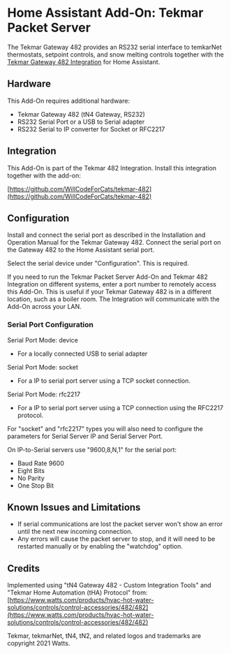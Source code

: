 # Home Assistant Add-On: Tekmar Packet Server

The Tekmar Gateway 482 provides an RS232 serial interface to temkarNet thermostats, setpoint controls, and snow melting controls together with the [Tekmar Gateway 482 Integration](https://github.com/WillCodeForCats/tekmar-482) for Home Assistant.

## Hardware

This Add-On requires additional hardware:

- Tekmar Gateway 482 (tN4 Gateway, RS232)
- RS232 Serial Port or a USB to Serial adapter
- RS232 Serial to IP converter for Socket or RFC2217

## Integration

This Add-On is part of the Tekmar 482 Integration. Install this integration together with the add-on:

[https://github.com/WillCodeForCats/tekmar-482](https://github.com/WillCodeForCats/tekmar-482)

## Configuration

Install and connect the serial port as described in the Installation and Operation Manual
for the Tekmar Gateway 482. Connect the serial port on the Gateway 482 to the Home Assistant
serial port.

Select the serial device under "Configuration". This is required.

If you need to run the Tekmar Packet Server Add-On and Tekmar 482 Integration on different
systems, enter a port number to remotely access this Add-On. This is useful if your Tekmar
Gateway 482 is in a different location, such as a boiler room. The Integration will
communicate with the Add-On across your LAN.

### Serial Port Configuration

Serial Port Mode: device

- For a locally connected USB to serial adapter

Serial Port Mode: socket

- For a IP to serial port server using a TCP socket connection.

Serial Port Mode: rfc2217

- For a IP to serial port server using a TCP connection using the RFC2217 protocol.

For "socket" and "rfc2217" types you will also need to configure the parameters for Serial Server IP and Serial Server Port.

On IP-to-Serial servers use "9600,8,N,1" for the serial port:

- Baud Rate 9600
- Eight Bits
- No Parity
- One Stop Bit

## Known Issues and Limitations

- If serial communications are lost the packet server won't show an error until the next
  new incoming connection.
- Any errors will cause the packet server to stop, and it will need to be
  restarted manually or by enabling the "watchdog" option.

## Credits

Implemented using "tN4 Gateway 482 - Custom Integration Tools" and "Tekmar Home Automation
(tHA) Protocol" from: [https://www.watts.com/products/hvac-hot-water-solutions/controls/control-accessories/482/482](https://www.watts.com/products/hvac-hot-water-solutions/controls/control-accessories/482/482)

Tekmar, tekmarNet, tN4, tN2, and related logos and trademarks are copyright 2021 Watts.
